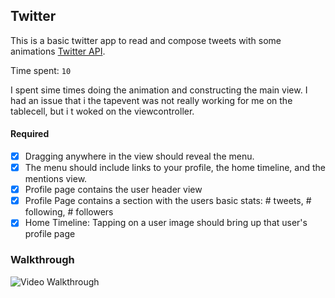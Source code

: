 ## Twitter 
This is a basic twitter app to read and compose tweets with some animations [Twitter API](https://apps.twitter.com/).

Time spent: `10`

I spent sime times doing the animation and constructing the main view. I had an issue that i the tapevent was not really working for me on the tablecell, but i t woked on the viewcontroller. 

#### Required

- [x] Dragging anywhere in the view should reveal the menu.
- [x] The menu should include links to your profile, the home timeline, and the mentions view.
- [x] Profile page contains the user header view
- [x] Profile Page contains a section with the users basic stats: # tweets, # following, # followers
- [x] Home Timeline: Tapping on a user image should bring up that user's profile page

### Walkthrough

![Video Walkthrough](...)


